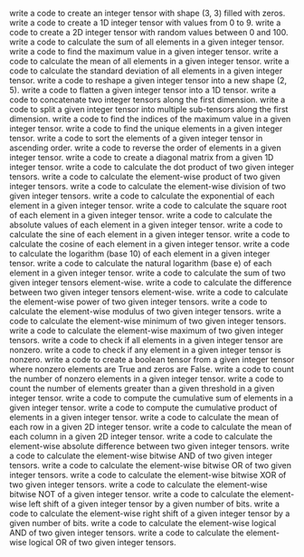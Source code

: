 write a code to create an integer tensor with shape (3, 3) filled with zeros.
write a code to create a 1D integer tensor with values from 0 to 9.
write a code to create a 2D integer tensor with random values between 0 and 100.
write a code to calculate the sum of all elements in a given integer tensor.
write a code to find the maximum value in a given integer tensor.
write a code to calculate the mean of all elements in a given integer tensor.
write a code to calculate the standard deviation of all elements in a given integer tensor.
write a code to reshape a given integer tensor into a new shape (2, 5).
write a code to flatten a given integer tensor into a 1D tensor.
write a code to concatenate two integer tensors along the first dimension.
write a code to split a given integer tensor into multiple sub-tensors along the first dimension.
write a code to find the indices of the maximum value in a given integer tensor.
write a code to find the unique elements in a given integer tensor.
write a code to sort the elements of a given integer tensor in ascending order.
write a code to reverse the order of elements in a given integer tensor.
write a code to create a diagonal matrix from a given 1D integer tensor.
write a code to calculate the dot product of two given integer tensors.
write a code to calculate the element-wise product of two given integer tensors.
write a code to calculate the element-wise division of two given integer tensors.
write a code to calculate the exponential of each element in a given integer tensor.
write a code to calculate the square root of each element in a given integer tensor.
write a code to calculate the absolute values of each element in a given integer tensor.
write a code to calculate the sine of each element in a given integer tensor.
write a code to calculate the cosine of each element in a given integer tensor.
write a code to calculate the logarithm (base 10) of each element in a given integer tensor.
write a code to calculate the natural logarithm (base e) of each element in a given integer tensor.
write a code to calculate the sum of two given integer tensors element-wise.
write a code to calculate the difference between two given integer tensors element-wise.
write a code to calculate the element-wise power of two given integer tensors.
write a code to calculate the element-wise modulus of two given integer tensors.
write a code to calculate the element-wise minimum of two given integer tensors.
write a code to calculate the element-wise maximum of two given integer tensors.
write a code to check if all elements in a given integer tensor are nonzero.
write a code to check if any element in a given integer tensor is nonzero.
write a code to create a boolean tensor from a given integer tensor where nonzero elements are True and zeros are False.
write a code to count the number of nonzero elements in a given integer tensor.
write a code to count the number of elements greater than a given threshold in a given integer tensor.
write a code to compute the cumulative sum of elements in a given integer tensor.
write a code to compute the cumulative product of elements in a given integer tensor.
write a code to calculate the mean of each row in a given 2D integer tensor.
write a code to calculate the mean of each column in a given 2D integer tensor.
write a code to calculate the element-wise absolute difference between two given integer tensors.
write a code to calculate the element-wise bitwise AND of two given integer tensors.
write a code to calculate the element-wise bitwise OR of two given integer tensors.
write a code to calculate the element-wise bitwise XOR of two given integer tensors.
write a code to calculate the element-wise bitwise NOT of a given integer tensor.
write a code to calculate the element-wise left shift of a given integer tensor by a given number of bits.
write a code to calculate the element-wise right shift of a given integer tensor by a given number of bits.
write a code to calculate the element-wise logical AND of two given integer tensors.
write a code to calculate the element-wise logical OR of two given integer tensors.